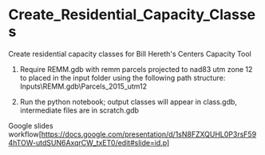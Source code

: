 # Create_Residential_Capacity_Classes
Create residential capacity classes for Bill Hereth's Centers Capacity Tool

1) Require REMM.gdb with remm parcels projected to nad83 utm zone 12 to placed in the input folder using the following path structure:
Inputs\REMM.gdb\Parcels_2015_utm12

2) Run the python notebook; output classes will appear in class.gdb, intermediate files are in scratch.gdb

Google slides workflow[https://docs.google.com/presentation/d/1sN8FZXQUHL0P3rsF594hTOW-utdSUN6AxqrCW_txET0/edit#slide=id.p]